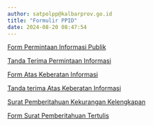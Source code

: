 ```yaml
---
author: satpolpp@kalbarprov.go.id
title: "Formulir PPID"
date: 2024-08-20 08:47:54
---
```

<p><a href="/file/aiB4O2VCRRmdmkjklN08.pdf">Form Permintaan Informasi Publik</a></p>

<p><a href="/file/5YbG1fPMi7HPgKWa9Pbb.pdf">Tanda Terima Permintaan Informasi</a></p>

<p><a href="/file/mtMtOyPreapbfa55h80L.pdf">Form Atas Keberatan Informasi</a></p>

<p><a href="/file/E1LNwMKBFn6aQ4ptCbm6.pdf">Tanda terima Atas Keberatan Informasi</a></p>

<p><a href="/file/QVtGdc1zeWEeIyOY8wF6.pdf">Surat Pemberitahuan Kekurangan Kelengkapan</a></p>

<p><a href="/file/TdXvDS2Jc04zAj9gk6vG.pdf">Form Surat Pemberitahuan Tertulis</a></p>
